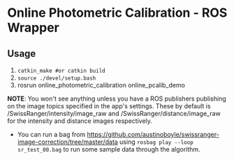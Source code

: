 # Online Photometric Calibration - ROS Wrapper

## Usage

1. `catkin_make #or catkin build`
2. `source ./devel/setup.bash`
3. rosrun online_photometric_calibration online_pcalib_demo

**NOTE**: You won't see anything unless you have a ROS publishers publishing on the
image topics specified in the app's settings. These by default is
/SwissRanger/intensity/image_raw and /SwissRanger/distance/image_raw for the
intensity and distance images respectively.

-   You can run a bag from
    https://github.com/austinoboyle/swissranger-image-correction/tree/master/data
    using `rosbag play --loop sr_test_00.bag` to run some sample data through the algorithm.
